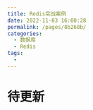 ```yaml
---
title: Redis实战案例
date: 2022-11-03 16:00:28
permalink: /pages/8b268b/
categories: 
  - 数据库
  - Redis
tags: 
  - 
---
```



# 待更新
